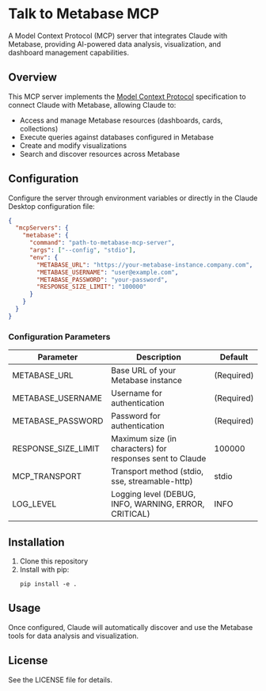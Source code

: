 # Talk to Metabase MCP

A Model Context Protocol (MCP) server that integrates Claude with Metabase, providing AI-powered data analysis, visualization, and dashboard management capabilities.

## Overview

This MCP server implements the [Model Context Protocol](https://modelcontextprotocol.io/) specification to connect Claude with Metabase, allowing Claude to:

- Access and manage Metabase resources (dashboards, cards, collections)
- Execute queries against databases configured in Metabase
- Create and modify visualizations
- Search and discover resources across Metabase

## Configuration

Configure the server through environment variables or directly in the Claude Desktop configuration file:

```json
{
  "mcpServers": {
    "metabase": {
      "command": "path-to-metabase-mcp-server",
      "args": ["--config", "stdio"],
      "env": {
        "METABASE_URL": "https://your-metabase-instance.company.com",
        "METABASE_USERNAME": "user@example.com",
        "METABASE_PASSWORD": "your-password",
        "RESPONSE_SIZE_LIMIT": "100000"
      }
    }
  }
}
```

### Configuration Parameters

| Parameter | Description | Default |
|-----------|-------------|--------|
| METABASE_URL | Base URL of your Metabase instance | (Required) |
| METABASE_USERNAME | Username for authentication | (Required) |
| METABASE_PASSWORD | Password for authentication | (Required) |
| RESPONSE_SIZE_LIMIT | Maximum size (in characters) for responses sent to Claude | 100000 |
| MCP_TRANSPORT | Transport method (stdio, sse, streamable-http) | stdio |
| LOG_LEVEL | Logging level (DEBUG, INFO, WARNING, ERROR, CRITICAL) | INFO |

## Installation

1. Clone this repository
2. Install with pip:
   ```
   pip install -e .
   ```

## Usage

Once configured, Claude will automatically discover and use the Metabase tools for data analysis and visualization.

## License

See the LICENSE file for details.
